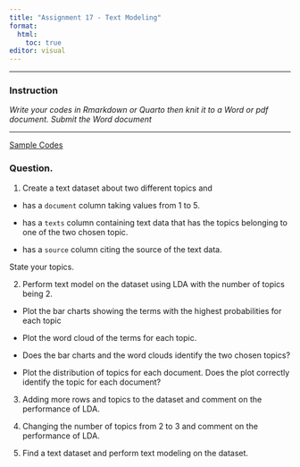 ```yaml
---
title: "Assignment 17 - Text Modeling"
format: 
  html: 
    toc: true
editor: visual
---
```





------------------------------------------------------------------------

### Instruction

*Write your codes in Rmarkdown or Quarto then knit it to a Word or pdf document. Submit the Word document*

------------------------------------------------------------------------

[Sample Codes](assignment16_codes2.html)

### Question. 

1. Create a text dataset about two different topics and 

- has a `document` column taking values from 1 to 5. 

- has a `texts` column containing text data that has the topics belonging to one of the two chosen topic. 

- has a `source` column citing the source of the text data.

State your topics. 

2. Perform text model on the dataset using LDA with the number of topics being 2.

- Plot the bar charts showing the terms with the highest probabilities for each topic

- Plot the word cloud of the terms for each topic.

- Does the bar charts and the word clouds identify the two chosen topics?

- Plot the distribution of topics for each document. Does the plot correctly identify the topic for each document?

3. Adding more rows and topics to the dataset and comment on the performance of LDA. 

4. Changing the number of topics from 2 to 3 and comment on the performance of LDA. 

5. Find a text dataset and perform text modeling on the dataset. 
